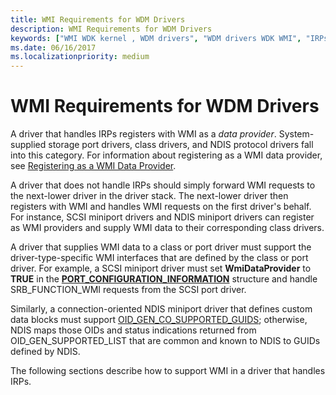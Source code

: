 ```yaml
---
title: WMI Requirements for WDM Drivers
description: WMI Requirements for WDM Drivers
keywords: ["WMI WDK kernel , WDM drivers", "WDM drivers WDK WMI", "IRPs WDK WMI", "requests WDK WMI", "WMI WDK kernel , requests", "data providers WDK WMI"]
ms.date: 06/16/2017
ms.localizationpriority: medium
---
```


# WMI Requirements for WDM Drivers





A driver that handles IRPs registers with WMI as a *data provider*. System-supplied storage port drivers, class drivers, and NDIS protocol drivers fall into this category. For information about registering as a WMI data provider, see [Registering as a WMI Data Provider](registering-as-a-wmi-data-provider.md).

A driver that does not handle IRPs should simply forward WMI requests to the next-lower driver in the driver stack. The next-lower driver then registers with WMI and handles WMI requests on the first driver's behalf. For instance, SCSI miniport drivers and NDIS miniport drivers can register as WMI providers and supply WMI data to their corresponding class drivers.

A driver that supplies WMI data to a class or port driver must support the driver-type-specific WMI interfaces that are defined by the class or port driver. For example, a SCSI miniport driver must set **WmiDataProvider** to **TRUE** in the [**PORT\_CONFIGURATION\_INFORMATION**](/windows-hardware/drivers/ddi/srb/ns-srb-_port_configuration_information) structure and handle SRB\_FUNCTION\_WMI requests from the SCSI port driver.

Similarly, a connection-oriented NDIS miniport driver that defines custom data blocks must support [OID\_GEN\_CO\_SUPPORTED\_GUIDS](../network/oid-gen-co-supported-guids.md); otherwise, NDIS maps those OIDs and status indications returned from OID\_GEN\_SUPPORTED\_LIST that are common and known to NDIS to GUIDs defined by NDIS.

The following sections describe how to support WMI in a driver that handles IRPs.

 

